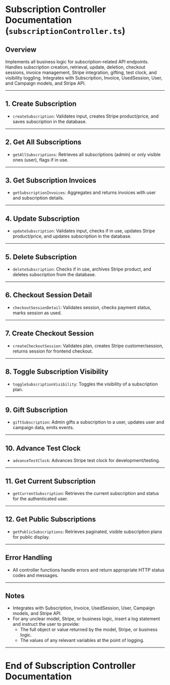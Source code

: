 # Subscription Controller Documentation (`subscriptionController.ts`)

## Overview
Implements all business logic for subscription-related API endpoints. Handles subscription creation, retrieval, update, deletion, checkout sessions, invoice management, Stripe integration, gifting, test clock, and visibility toggling. Integrates with Subscription, Invoice, UsedSession, User, and Campaign models, and Stripe API.

---

## 1. Create Subscription
- `createSubscription`: Validates input, creates Stripe product/price, and saves subscription in the database.

---

## 2. Get All Subscriptions
- `getAllSubscriptions`: Retrieves all subscriptions (admin) or only visible ones (user), flags if in use.

---

## 3. Get Subscription Invoices
- `getSubscriptionInvoices`: Aggregates and returns invoices with user and subscription details.

---

## 4. Update Subscription
- `updateSubscription`: Validates input, checks if in use, updates Stripe product/price, and updates subscription in the database.

---

## 5. Delete Subscription
- `deleteSubscription`: Checks if in use, archives Stripe product, and deletes subscription from the database.

---

## 6. Checkout Session Detail
- `checkoutSessionDetail`: Validates session, checks payment status, marks session as used.

---

## 7. Create Checkout Session
- `createCheckoutSession`: Validates plan, creates Stripe customer/session, returns session for frontend checkout.

---

## 8. Toggle Subscription Visibility
- `toggleSubscriptionVisibility`: Toggles the visibility of a subscription plan.

---

## 9. Gift Subscription
- `giftSubscription`: Admin gifts a subscription to a user, updates user and campaign data, emits events.

---

## 10. Advance Test Clock
- `advanceTestClock`: Advances Stripe test clock for development/testing.

---

## 11. Get Current Subscription
- `getCurrentSubscription`: Retrieves the current subscription and status for the authenticated user.

---

## 12. Get Public Subscriptions
- `getPublicSubscriptions`: Retrieves paginated, visible subscription plans for public display.

---

## Error Handling
- All controller functions handle errors and return appropriate HTTP status codes and messages.

---

## Notes
- Integrates with Subscription, Invoice, UsedSession, User, Campaign models, and Stripe API.
- For any unclear model, Stripe, or business logic, insert a log statement and instruct the user to provide:
  - The full object or value returned by the model, Stripe, or business logic.
  - The values of any relevant variables at the point of logging.

---

# End of Subscription Controller Documentation 